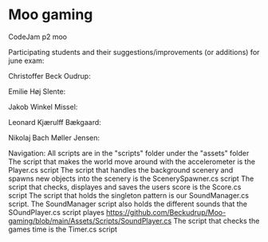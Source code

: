 # Moo gaming
 CodeJam p2 moo


Participating students and their suggestions/improvements (or additions) for june exam:


Christoffer Beck Oudrup:


Emilie Høj Slente:


Jakob Winkel Missel:


Leonard Kjærulff Bækgaard:


Nikolaj Bach Møller Jensen:



Navigation:
All scripts are in the "scripts" folder under the "assets" folder
The script that makes the world move around with the accelerometer is the Player.cs script
The script that handles the background scenery and spawns new objects into the scenery is the ScenerySpawner.cs script
The script that checks, displayes and saves the users score is the Score.cs script
The script that holds the singleton pattern is our SoundManager.cs script. The SoundManager script also holds the different sounds that the SOundPlayer.cs script playes https://github.com/Beckudrup/Moo-gaming/blob/main/Assets/Scripts/SoundPlayer.cs
The script that checks the games time is the Timer.cs script
